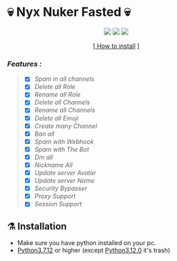 # 💀 Nyx Nuker Fasted 💀

<p align="center">
 <img src="https://img.shields.io/github/last-commit/Bad-Discord/Discord-Nuker?color=blue&style=flat-square" </a>
 <img src="https://img.shields.io/github/stars/Bad-Discord/Discord-Nuker?color=blue&label=Stars&style=flat-square" </a>
 <img src="https://img.shields.io/github/forks/Bad-Discord/Discord-Nuker?color=blue&label=Forks&style=flat-square" </a>
</p>

<p align="center">
[<a href="https://github.com/Bad-Discord/Discord-Nuker/#installation"> How to install</a> ]

</p>

### *Features :*
> - [x] *Spam in all channels*
> - [x] *Delete all Role*
> - [x] *Rename all Role*
> - [x] *Delete all Channels*
> - [x] *Rename all Channels*
> - [x] *Delete all Emoji*
> - [x] *Create many Channel*
> - [x] *Ban all*
> - [x] *Spam with Webhook*
> - [x] *Spam with The Bot*
> - [x] *Dm all*
> - [x] *Nickname All*
> - [x] *Update server Avatar*
> - [x] *Update server Name*
> - [x] *Security Bypasser*
> - [x] *Proxy Support*
> - [x] *Session Support*
## ⚗ Installation

- Make sure you have python installed on your pc. 
- [Python3.7.12](https://www.python.org/downloads/release/python-3712/) or higher (except [Python3.12.0](https://www.python.org/downloads/release/python-3120/) it's trash)
